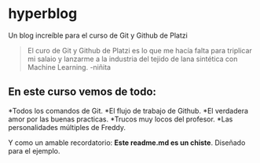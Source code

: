 # hyperblog

Un blog increíble para el curso de Git y Github de Platzi

> El curo de Git y Github de Platzi es lo que me hacía falta para triplicar mi salaio y lanzarme a la industria del tejido de lana sintética con Machine Learning.
> -niñita

## En este curso vemos de todo:

*Todos los comandos de Git.
*El flujo de trabajo de Github.
*El verdadera amor por las buenas practicas.
*Trucos muy locos del profesor.
\*Las personalidades múltiples de Freddy.

Y como un amable recordatorio: **Este readme.md es un chiste**. Diseñado para el ejemplo.
